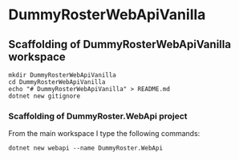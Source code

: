 # DummyRosterWebApiVanilla

## Scaffolding of DummyRosterWebApiVanilla workspace

```shell
mkdir DummyRosterWebApiVanilla
cd DummyRosterWebApiVanilla
echo "# DummyRosterWebApiVanilla" > README.md
dotnet new gitignore
```

### Scaffolding of DummyRoster.WebApi project

From the main workspace I type the following commands:

```shell
dotnet new webapi --name DummyRoster.WebApi
```
